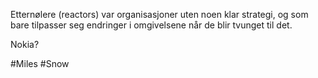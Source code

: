 Etternølere (reactors) var organisasjoner uten noen klar strategi, og som bare tilpasser seg endringer i omgivelsene når de blir tvunget til det.

Nokia?

#Miles #Snow 